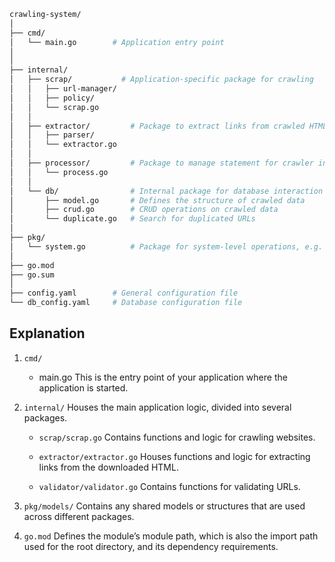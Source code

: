 ```sh
crawling-system/
│
├── cmd/
│   └── main.go        # Application entry point
│
│
├── internal/
│   ├── scrap/           # Application-specific package for crawling
│   │   ├── url-manager/
│   │   ├── policy/
│   │   └── scrap.go
│   │
│   ├── extractor/         # Package to extract links from crawled HTML
│   │   ├── parser/
│   │   └── extractor.go
│   │
│   ├── processor/         # Package to manage statement for crawler instance
│   │   └── process.go
│   │
│   └── db/                # Internal package for database interaction
│       ├── model.go       # Defines the structure of crawled data
│       ├── crud.go        # CRUD operations on crawled data
│       └── duplicate.go   # Search for duplicated URLs
│
├── pkg/
│   └── system.go          # Package for system-level operations, e.g. logging
│
├── go.mod
├── go.sum
│
├── config.yaml        # General configuration file
└── db_config.yaml     # Database configuration file
```

## Explanation
1. `cmd/`

   - main.go
   This is the entry point of your application where the application is started.

2. `internal/`
Houses the main application logic, divided into several packages.

   - `scrap/scrap.go`
   Contains functions and logic for crawling websites.

   - `extractor/extractor.go`
   Houses functions and logic for extracting links from the downloaded HTML.

   - `validator/validator.go`
   Contains functions for validating URLs.

3. `pkg/models/`
Contains any shared models or structures that are used across different packages.

4. `go.mod`
Defines the module’s module path, which is also the import path used for the root directory, and its dependency requirements.
